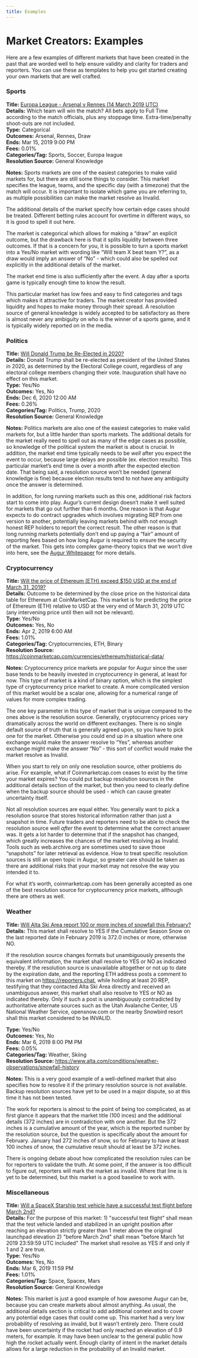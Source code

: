 ```yaml
---
title: Examples
---
```

# Market Creators: Examples

Here are a few examples of different markets that have been created in the past that are worded well to help ensure validity and clarity for traders and reporters. You can use these as templates to help you get started creating your own markets that are well crafted.

### Sports

**Title:** [Europa League - Arsenal v Rennes (14 March 2019 UTC)](https://predictions.global/augur-markets/0x660b4f095f79bad94f0cb3774d7dfdbb7a42c6b0)<br />
**Details:** Which team will win the match? All bets apply to Full Time according to the match officials, plus any stoppage time. Extra-time/penalty shoot-outs are not included.<br />
**Type:** Categorical<br />
**Outcomes:** Arsenal, Rennes, Draw<br />
**Ends:** Mar 15, 2019 9:00 PM<br />
**Fees:** 0.01%<br />
**Categories/Tag:** Sports, Soccer, Europa league<br />
**Resolution Source:** General Knowledge <br />

**Notes:** Sports markets are one of the easiest categories to make valid markets for, but there are still some things to consider. This market specifies the league, teams, and the specific day (with a timezone) that the match will occur. It is important to isolate which game you are referring to, as multiple possibilities can make the market resolve as Invalid.

The additional details of the market specify how certain edge cases should be treated. Different betting rules account for overtime in different ways, so it is good to spell it out here. 

The market is categorical which allows for making a “draw” an explicit outcome, but the drawback here is that it splits liquidity between three outcomes. If that is a concern for you, it is possible to turn a sports market into a Yes/No market with wording like “Will team X beat team Y?”, as a draw would imply an answer of “No” - which could also be spelled out explicitly in the additional details of the market.

The market end time is also sufficiently after the event. A day after a sports game is typically enough time to know the result.

This particular market has low fees and easy to find categories and tags which makes it attractive for traders. The market creator has provided liquidity and hopes to make money through their spread.
A resolution source of general knowledge is widely accepted to be satisfactory as there is almost never any ambiguity on who is the winner of a sports game, and it is typically widely reported on in the media.

### Politics

**Title:** [Will Donald Trump be Re-Elected in 2020?](https://predictions.global/augur-markets/will-donald-trump-be-re-elected-in-2020-0xdecbd869eccac116193886c3f7fa4a150ffab681)<br />
**Details:** Donald Trump shall be re-elected as president of the United States in 2020, as determined by the Electoral College count, regardless of any electoral college members changing their vote. Inauguration shall have no effect on this market.<br />
**Type:** Yes/No<br />
**Outcomes:** Yes, No<br />
**Ends:** Dec 6, 2020 12:00 AM<br />
**Fees:** 0.26%<br />
**Categories/Tag:** Politics, Trump, 2020<br />
**Resolution Source:** General Knowledge<br /> 

**Notes:** Politics markets are also one of the easiest categories to make valid markets for, but a little harder than sports markets. The additional details for the market really need to spell out as many of the edge cases as possible, so knowledge of the political system the market is about is crucial. In addition, the market end time typically needs to be *well* after you expect the event to occur, because large delays are possible (ex. election results). This particular market’s end time is over a month after the expected election date. That being said, a resolution source won’t be needed (general knowledge is fine) because election results tend to not have any ambiguity once the answer is determined.

In addition, for long running markets such as this one, additional risk factors start to come into play. Augur’s current design doesn’t make it well suited for markets that go out further than 6 months. One reason is that Augur expects to do contract upgrades which involves migrating REP from one version to another, potentially leaving markets behind with not enough honest REP holders to report the correct result. The other reason is that long running markets potentially don’t end up paying a “fair” amount of reporting fees based on how long Augur is required to ensure the security of the market. This gets into complex game-theory topics that we won’t dive into here, see the [Augur Whitepaper](https://www.augur.net/whitepaper.pdf) for more details.

### Cryptocurrency

**Title:** [Will the price of Ethereum (ETH) exceed $150 USD at the end of March 31, 2019?](https://predictions.global/augur-markets/will-the-price-of-ethereum-eth-exceed-150-usd-at-the-end-of-march-31-2019-0x45ecda1d6988e64429a5a9aec6579332f52e4ae3)<br />
**Details:** Outcome to be determined by the close price on the historical data table for Ethereum at CoinMarketCap. This market is for predicting the price of Ethereum (ETH) relative to USD at the very end of March 31, 2019 UTC (any intervening price until then will not be relevant).<br />
**Type:** Yes/No<br />
**Outcomes:** Yes, No<br />
**Ends:** Apr 2, 2019 6:00 AM<br />
**Fees:** 1.01%<br />
**Categories/Tag:** Cryptocurrencies, ETH, Binary<br />
**Resolution Source:** https://coinmarketcap.com/currencies/ethereum/historical-data/<br />

**Notes:** Cryptocurrency price markets are popular for Augur since the user base tends to be heavily invested in cryptocurrency in general, at least for now. This type of market is a kind of binary option, which is the simplest type of cryptocurrency price market to create. A more complicated version of this market would be a scalar one, allowing for a numerical range of values for more complex trading.

The one key parameter in this type of market that is unique compared to the ones above is the resolution source. Generally, cryptocurrency prices vary dramatically across the world on different exchanges. There is no single default source of truth that is generally agreed upon, so you have to pick one for the market. Otherwise you could end up in a situation where one exchange would make the answer resolve to “Yes”, whereas another exchange might make the answer “No” - this sort of conflict would make the market resolve as Invalid.

When you start to rely on only one resolution source, other problems do arise. For example, what if Coinmarketcap.com ceases to exist by the time your market expires? You could put backup resolution sources in the additional details section of the market, but then you need to clearly define when the backup source should be used - which can cause greater uncertainty itself. 

Not all resolution sources are equal either. You generally want to pick a resolution source that stores historical information rather than just a snapshot in time. Future traders and reporters need to be able to check the resolution source well *after* the event to determine what the correct answer was. It gets a lot harder to determine that if the snapshot has changed, which greatly increases the chances of the market resolving as Invalid. Tools such as web.archive.org are sometimes used to save those “snapshots” for later retrieval as evidence. How to treat specific resolution sources is still an open topic in Augur, so greater care should be taken as there are additional risks that your market may not resolve the way you intended it to.

For what it’s worth, coinmarketcap.com has been generally accepted as one of the best resolution source for cryptocurrency price markets, although there are others as well.

### Weather

**Title:** [Will Alta Ski Area report 100 or more inches of snowfall this February?](https://predictions.global/augur-markets/will-alta-ski-area-report-100-or-more-inches-of-snowfall-this-february-0x4451b91917cd2dc51ad0bab5b3560f269de7bdaa)<br />
**Details:** This market shall resolve to YES if the Cumulative Season Snow on the last reported date in February 2019 is 372.0 inches or more, otherwise NO.

If the resolution source changes formats but unambiguously presents the equivalent information, the market shall resolve to YES or NO as indicated thereby. If the resolution source is unavailable altogether or not up to date by the expiration date, and the reporting ETH address posts a comment to this market on https://reporters.chat, while holding at least 20 REP, testifying that they contacted Alta Ski Area directly and received an unambiguous answer, this market shall also resolve to YES or NO as indicated thereby. Only if such a post is unambiguously contradicted by authoritative alternate sources such as the Utah Avalanche Center, US National Weather Service, opensnow.com or the nearby Snowbird resort shall this market considered to be INVALID.<br />

**Type:** Yes/No<br />
**Outcomes:** Yes, No<br />
**Ends:** Mar 6, 2019 8:00 PM PM<br />
**Fees:** 0.05%<br />
**Categories/Tag:** Weather, Skiing<br />
**Resolution Source:** https://www.alta.com/conditions/weather-observations/snowfall-history<br />

**Notes:** This is a very good example of a well-defined market that also specifies how to resolve it if the primary resolution source is not available. Backup resolution sources have yet to be used in a major dispute, so at this time it has not been tested.

The work for reporters is almost to the point of being too complicated, as at first glance it appears that the market title (100 inces) and the additional details (372 inches) are in contradiction with one another. But the 372 inches is a cumulative amount of the year, which is the reported number by the resolution source, but the question is specifically about the amount for February. January had 272 inches of snow, so for February to have at least 100 inches of snow, the cumulative result should at least be 372 inches. 

There is ongoing debate about how complicated the resolution rules can be for reporters to validate the truth. At some point, if the answer is too difficult to figure out, reporters will mark the market as invalid. Where that line is is yet to be determined, but this market is a good baseline to work with.

### Miscellaneous

**Title:** [Will a SpaceX Starship test vehicle have a successful test flight before March 2nd?](https://predictions.global/augur-markets/will-a-spacex-starship-test-vehicle-have-a-successful-test-flight-before-march-2nd-0x8499fca0a811ede100c36a438dca755bc89c1fc3)<br />
**Details:** For the purpose of this market: 1) "successful test flight" shall mean that the test vehicle landed and stabilized in an upright position after reaching an elevation strictly greater than 1 meter above the original launchpad elevation 2) "before March 2nd" shall mean "before March 1st 2019 23:59:59 UTC included" The market shall resolve as YES if and only if 1 and 2 are true.<br />
**Type:** Yes/No<br />
**Outcomes:** Yes, No<br />
**Ends:** Mar 6, 2019 11:59 PM<br />
**Fees:** 1.01%<br />
**Categories/Tag:** Space, Spacex, Mars<br />
**Resolution Source:** General Knowledge<br />

**Notes:** This market is just a good example of how awesome Augur can be, because you can create markets about almost anything. As usual, the additional details section is critical to add additional context and to cover any potential edge cases that could come up. This market had a very low probability of resolving as invalid, but it wasn’t entirely zero. There could have been uncertainty if the rocket had only reached an elevation of 0.9 meters, for example. It may have been unclear to the general public how high the rocket actually went. Enough clarity of intent in the market details allows for a large reduction in the probability of an Invalid market.
